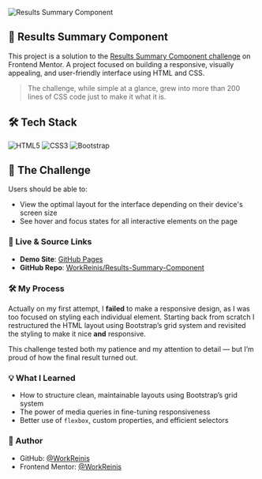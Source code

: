 ![Results Summary Component](https://i.postimg.cc/MTSRQvxT/Fire-Shot-Capture-001-Responsive-Layout-3.png)

## 🎯 Results Summary Component

This project is a solution to the [Results Summary Component challenge](https://www.frontendmentor.io/challenges/results-summary-component-CE_K6s0maV) on Frontend Mentor. A project focused on building a responsive, visually appealing, and user-friendly interface using HTML and CSS.

> The challenge, while simple at a glance, grew into more than 200 lines of CSS code just to make it what it is.


## 🛠️ Tech Stack

![HTML5](https://img.shields.io/badge/-HTML5-E34F26?logo=html5&logoColor=white&logoWidth=30)
![CSS3](https://img.shields.io/badge/-CSS3-1572B6?logo=css3&logoColor=white&logoWidth=30)
![Bootstrap](https://img.shields.io/badge/Bootstrap-7952B3?style=flat&logo=bootstrap&logoColor=white)


## 🧩 The Challenge

Users should be able to:
- View the optimal layout for the interface depending on their device's screen size
- See hover and focus states for all interactive elements on the page


### 🔗 Live & Source Links

- **Demo Site**: [GitHub Pages](https://workreinis.github.io/Results-Summary-Component/)  
- **GitHub Repo**: [WorkReinis/Results-Summary-Component](https://github.com/WorkReinis/Results-Summary-Component)


### 🛠 My Process

Actually on my first attempt, I **failed** to make a responsive design, as I was too focused on styling each individual element. Starting back from scratch I restructured the HTML layout using Bootstrap’s grid system and revisited the styling to make it nice **and** responsive. 

This challenge tested both my patience and my attention to detail — but I’m proud of how the final result turned out.


### 💡 What I Learned

- How to structure clean, maintainable layouts using Bootstrap’s grid system  
- The power of media queries in fine-tuning responsiveness  
- Better use of `flexbox`, custom properties, and efficient selectors  


### 🙋 Author

- GitHub: [@WorkReinis](https://github.com/WorkReinis)  
- Frontend Mentor: [@WorkReinis](https://www.frontendmentor.io/profile/WorkReinis)
